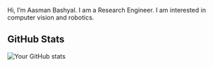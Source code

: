 Hi, I’m Aasman Bashyal. 
I am a Research Engineer.
I am interested in computer vision and robotics.

## GitHub Stats
![Your GitHub stats](https://github-readme-stats.vercel.app/api?username=aasmanbashyal&show_icons=true&theme=radical)
